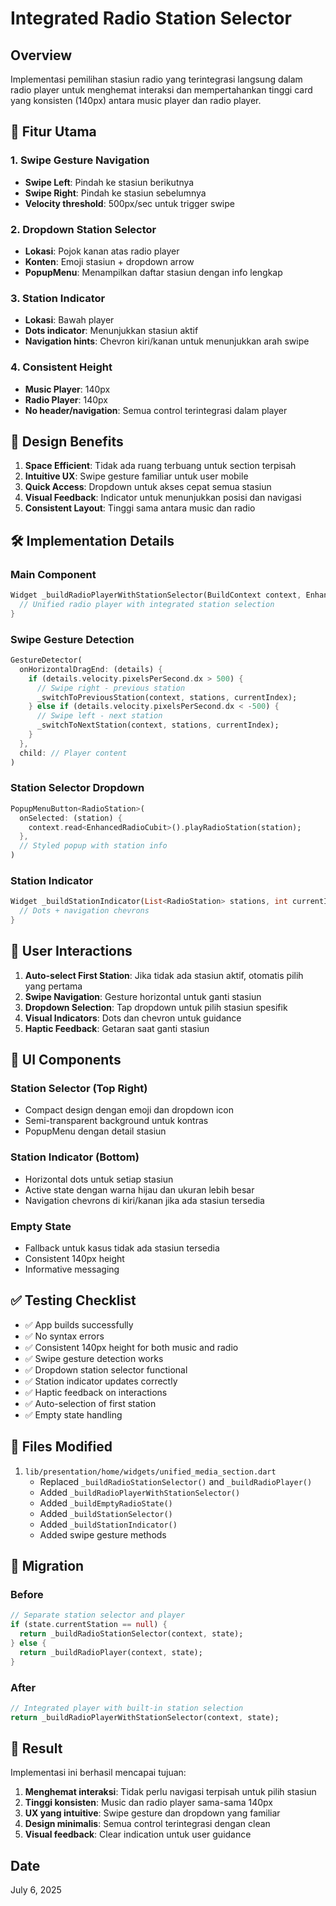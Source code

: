 # Integrated Radio Station Selector

## Overview
Implementasi pemilihan stasiun radio yang terintegrasi langsung dalam radio player untuk menghemat interaksi dan mempertahankan tinggi card yang konsisten (140px) antara music player dan radio player.

## 🎯 **Fitur Utama**

### 1. **Swipe Gesture Navigation**
- **Swipe Left**: Pindah ke stasiun berikutnya
- **Swipe Right**: Pindah ke stasiun sebelumnya
- **Velocity threshold**: 500px/sec untuk trigger swipe

### 2. **Dropdown Station Selector**
- **Lokasi**: Pojok kanan atas radio player
- **Konten**: Emoji stasiun + dropdown arrow
- **PopupMenu**: Menampilkan daftar stasiun dengan info lengkap

### 3. **Station Indicator**
- **Lokasi**: Bawah player
- **Dots indicator**: Menunjukkan stasiun aktif
- **Navigation hints**: Chevron kiri/kanan untuk menunjukkan arah swipe

### 4. **Consistent Height**
- **Music Player**: 140px
- **Radio Player**: 140px  
- **No header/navigation**: Semua control terintegrasi dalam player

## 🎨 **Design Benefits**

1. **Space Efficient**: Tidak ada ruang terbuang untuk section terpisah
2. **Intuitive UX**: Swipe gesture familiar untuk user mobile
3. **Quick Access**: Dropdown untuk akses cepat semua stasiun
4. **Visual Feedback**: Indicator untuk menunjukkan posisi dan navigasi
5. **Consistent Layout**: Tinggi sama antara music dan radio

## 🛠 **Implementation Details**

### Main Component
```dart
Widget _buildRadioPlayerWithStationSelector(BuildContext context, EnhancedRadioState state) {
  // Unified radio player with integrated station selection
}
```

### Swipe Gesture Detection
```dart
GestureDetector(
  onHorizontalDragEnd: (details) {
    if (details.velocity.pixelsPerSecond.dx > 500) {
      // Swipe right - previous station
      _switchToPreviousStation(context, stations, currentIndex);
    } else if (details.velocity.pixelsPerSecond.dx < -500) {
      // Swipe left - next station  
      _switchToNextStation(context, stations, currentIndex);
    }
  },
  child: // Player content
)
```

### Station Selector Dropdown
```dart
PopupMenuButton<RadioStation>(
  onSelected: (station) {
    context.read<EnhancedRadioCubit>().playRadioStation(station);
  },
  // Styled popup with station info
)
```

### Station Indicator
```dart
Widget _buildStationIndicator(List<RadioStation> stations, int currentIndex) {
  // Dots + navigation chevrons
}
```

## 🎯 **User Interactions**

1. **Auto-select First Station**: Jika tidak ada stasiun aktif, otomatis pilih yang pertama
2. **Swipe Navigation**: Gesture horizontal untuk ganti stasiun
3. **Dropdown Selection**: Tap dropdown untuk pilih stasiun spesifik
4. **Visual Indicators**: Dots dan chevron untuk guidance
5. **Haptic Feedback**: Getaran saat ganti stasiun

## 📱 **UI Components**

### Station Selector (Top Right)
- Compact design dengan emoji dan dropdown icon
- Semi-transparent background untuk kontras
- PopupMenu dengan detail stasiun

### Station Indicator (Bottom)
- Horizontal dots untuk setiap stasiun
- Active state dengan warna hijau dan ukuran lebih besar
- Navigation chevrons di kiri/kanan jika ada stasiun tersedia

### Empty State
- Fallback untuk kasus tidak ada stasiun tersedia
- Consistent 140px height
- Informative messaging

## ✅ **Testing Checklist**

- ✅ App builds successfully
- ✅ No syntax errors
- ✅ Consistent 140px height for both music and radio
- ✅ Swipe gesture detection works
- ✅ Dropdown station selector functional
- ✅ Station indicator updates correctly
- ✅ Haptic feedback on interactions
- ✅ Auto-selection of first station
- ✅ Empty state handling

## 📁 **Files Modified**

1. `lib/presentation/home/widgets/unified_media_section.dart`
   - Replaced `_buildRadioStationSelector()` and `_buildRadioPlayer()`
   - Added `_buildRadioPlayerWithStationSelector()`
   - Added `_buildEmptyRadioState()`
   - Added `_buildStationSelector()`
   - Added `_buildStationIndicator()`
   - Added swipe gesture methods

## 🔄 **Migration**

### Before
```dart
// Separate station selector and player
if (state.currentStation == null) {
  return _buildRadioStationSelector(context, state);
} else {
  return _buildRadioPlayer(context, state);
}
```

### After
```dart
// Integrated player with built-in station selection
return _buildRadioPlayerWithStationSelector(context, state);
```

## 🎉 **Result**

Implementasi ini berhasil mencapai tujuan:
1. **Menghemat interaksi**: Tidak perlu navigasi terpisah untuk pilih stasiun
2. **Tinggi konsisten**: Music dan radio player sama-sama 140px
3. **UX yang intuitive**: Swipe gesture dan dropdown yang familiar
4. **Design minimalis**: Semua control terintegrasi dengan clean
5. **Visual feedback**: Clear indication untuk user guidance

## Date
July 6, 2025
